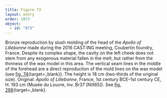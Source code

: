 ```yaml
---
title: Figure 73
layout: entry
order: 1073
object:
  - id: "073"
---
```


Bronze reproduction by slush molding of the head of the *Apollo of Lillebonne* made during the 2016 CAST:ING meeting, Coubertin foundry, France. Despite its complex shape, the cavity on the left cheek does not stem from any exogenous material fallen in the melt, but rather from the thinness of the wax model in this area. The vertical seam lines in the middle of the forehead are a direct reproduction of the mold lines on the wax model (see [fig. 74](/visual-atlas/#fig-074){target=_blank}). The height is 18 cm (two-thirds of the original size). Original: *Apollo of Lillebonne*, France, 1st century BCE–1st century CE, H. 193 cm (Musée du Louvre, inv. Br37 [NIII65]). See [fig. 288](/visual-atlas/#fig-288){target=_blank}.
